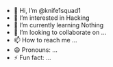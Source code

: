 - 👋 Hi, I’m @knife1squad1
- 👀 I’m interested in Hacking
- 🌱 I’m currently learning Nothing
- 💞️ I’m looking to collaborate on ...
- 📫 How to reach me ...
- 😄 Pronouns: ...
- ⚡ Fun fact: ...

<!---
knife1squad1/knife1squad1 is a ✨ special ✨ repository because its `README.md` (this file) appears on your GitHub profile.
You can click the Preview link to take a look at your changes.
--->
